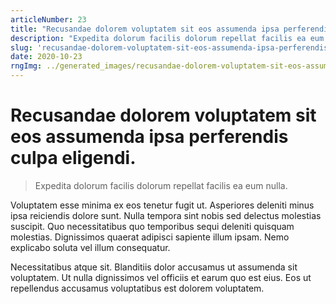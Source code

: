 ```yaml
---
articleNumber: 23
title: "Recusandae dolorem voluptatem sit eos assumenda ipsa perferendis culpa eligendi."
description: "Expedita dolorum facilis dolorum repellat facilis ea eum nulla."
slug: 'recusandae-dolorem-voluptatem-sit-eos-assumenda-ipsa-perferendis-culpa-eligendi.'
date: 2020-10-23
rngImg: ../generated_images/recusandae-dolorem-voluptatem-sit-eos-assumenda-ipsa-perferendis-culpa-eligendi..jpg
---
```


# Recusandae dolorem voluptatem sit eos assumenda ipsa perferendis culpa eligendi.

> Expedita dolorum facilis dolorum repellat facilis ea eum nulla.

Voluptatem esse minima ex eos tenetur fugit ut. Asperiores deleniti minus ipsa reiciendis dolore sunt. Nulla tempora sint nobis sed delectus molestias suscipit. Quo necessitatibus quo temporibus sequi deleniti quisquam molestias. Dignissimos quaerat adipisci sapiente illum ipsam. Nemo explicabo soluta vel illum consequatur.
 Necessitatibus atque sit. Blanditiis dolor accusamus ut assumenda sit voluptatem. Ut nulla dignissimos vel officiis et earum quo est eius. Eos ut repellendus accusamus voluptatibus est dolorem voluptatem.
